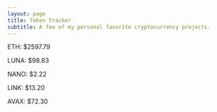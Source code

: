 ```yaml
---
layout: page
title: Token Tracker
subtitle: A few of my personal favorite cryptocurrency projects.
---
```


<!--BEGINCRYPTOINPUT-->
ETH: $2597.79

LUNA: $98.83

NANO: $2.22

LINK: $13.20

AVAX: $72.30

<!--ENDCRYPTOINPUT-->
